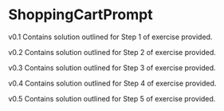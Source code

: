 # ShoppingCartPrompt

v0.1 Contains solution outlined for Step 1 of exercise provided. 

v0.2 Contains solution outlined for Step 2 of exercise provided.

v0.3 Contains solution outlined for Step 3 of exercise provided.

v0.4 Contains solution outlined for Step 4 of exercise provided.

v0.5 Contains solution outlined for Step 5 of exercise provided.
